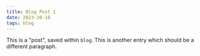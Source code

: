 ```yaml
---
title: Blog Post 1
date: 2023-10-18
tags: blog
---
```


This is a "post", saved within <code>blog</code>. This is another entry which should be a different paragraph.


